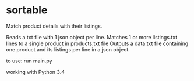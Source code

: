 # sortable
Match product details with their listings.

Reads a txt file with 1 json object per line.
Matches 1 or more listings.txt lines to a single product in products.txt file
Outputs a data.txt file containing one product and its listings per line in a json object.

to use:
run main.py

working with Python 3.4